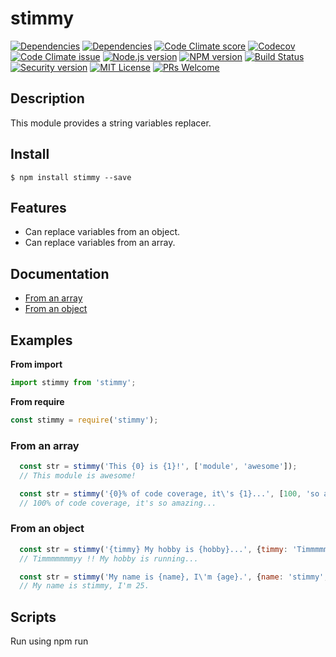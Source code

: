 # stimmy

[![Dependencies][prod-dependencies-badge]][prod-dependencies]
[![Dependencies][dev-dependencies-badge]][dev-dependencies]
[![Code Climate score][codeclimate-score-badge]][codeclimate-score]
[![Codecov][coverage-badge]][coverage]
[![Code Climate issue][codeclimate-issues-badge]][codeclimate-issues]
[![Node.js version][nodejs-badge]][nodejs]
[![NPM version][npm-badge]][npm]
[![Build Status][travis-badge]][travis-ci]
[![Security version][security-version-badge]][security-version]
[![MIT License][license-badge]][LICENSE]
[![PRs Welcome][prs-badge]][prs]


## Description

This module provides a string variables replacer.

## Install

```
$ npm install stimmy --save
```

## Features

- Can replace variables from an object.
- Can replace variables from an array.


## Documentation

* [From an array](#fromArray)
* [From an object](#fromObject)


## Examples

**From import**
```javascript
import stimmy from 'stimmy';
```

**From require**
```javascript
const stimmy = require('stimmy');
```

<a name="fromArray"/>

### From an array

```javascript
  const str = stimmy('This {0} is {1}!', ['module', 'awesome']);
  // This module is awesome!
```

```javascript
  const str = stimmy('{0}% of code coverage, it\'s {1}...', [100, 'so amazing']);
  // 100% of code coverage, it's so amazing...
```

<a name="fromObject"/>

### From an object

```javascript
  const str = stimmy('{timmy} My hobby is {hobby}...', {timmy: 'Timmmmmmmyy !!', hobby: 'running'});
  // Timmmmmmmyy !! My hobby is running...
```

```javascript
  const str = stimmy('My name is {name}, I\'m {age}.', {name: 'stimmy', age: 25});
  // My name is stimmy, I'm 25.
```


## Scripts

Run using npm run <script> command.

    clean - remove coverage data, Jest cache and transpiled files,
    lint - lint source files and tests,
    typecheck - check type annotations,
    test - lint, typecheck and run tests with coverage,
    test-only - run tests with coverage,
    test:watch - interactive watch mode to automatically re-run tests,
    build - compile source files,
    build:watch - interactive watch mode, compile sources on change.


## License
MIT © [Dimitri DO BAIRRO](https://github.com/rimiti/stimmy/blob/master/LICENSE)

[prod-dependencies-badge]: https://david-dm.org/rimiti/stimmy/status.svg
[prod-dependencies]: https://david-dm.org/rimiti/stimmy
[dev-dependencies-badge]: https://david-dm.org/rimiti/stimmy/dev-status.svg
[dev-dependencies]: https://david-dm.org/rimiti/stimmy?type=dev
[security-version-badge]: https://nodesecurity.io/orgs/dim-solution/projects/1432f793-3a27-4a25-9274-fe30a07104f7/badge
[security-version]: https://nodesecurity.io/orgs/dim-solution/projects/1432f793-3a27-4a25-9274-fe30a07104f7
[codeclimate-score-badge]: https://api.codeclimate.com/v1/badges/7951ca62e66be94eba69/maintainability
[codeclimate-score]: https://codeclimate.com/github/rimiti/stimmy/maintainability
[coverage-badge]: https://codecov.io/gh/rimiti/stimmy/branch/master/graph/badge.svg
[coverage]: https://codecov.io/gh/rimiti/stimmy
[codeclimate-issues-badge]: https://codeclimate.com/github/rimiti/stimmy/badges/issue_count.svg
[codeclimate-issues]: https://codeclimate.com/github/rimiti/stimmy
[nodejs-badge]: https://img.shields.io/badge/node->=%206.9.0-blue.svg?style=flat-square
[nodejs]: https://nodejs.org/dist/latest-v6.x/docs/api/
[npm-badge]: https://img.shields.io/badge/npm->=%203.10.8-blue.svg?style=flat-square
[npm]: https://docs.npmjs.com/
[travis-badge]: https://travis-ci.org/rimiti/stimmy.svg?branch=master
[travis-ci]: https://travis-ci.org/rimiti/stimmy
[license-badge]: https://img.shields.io/badge/license-MIT-blue.svg?style=flat-square
[license]: https://github.com/rimiti/stimmy/blob/master/LICENSE
[prs-badge]: https://img.shields.io/badge/PRs-welcome-brightgreen.svg?style=flat-square
[prs]: http://makeapullrequest.com